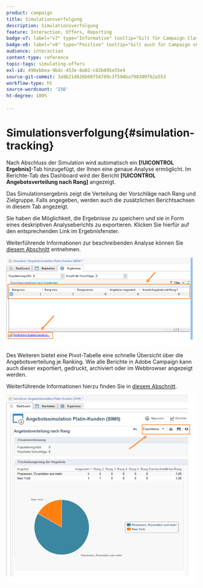 ```yaml
---
product: campaign
title: Simulationsverfolgung
description: Simulationsverfolgung
feature: Interaction, Offers, Reporting
badge-v7: label="v7" type="Informative" tooltip="Gilt für Campaign Classic v7"
badge-v8: label="v8" type="Positive" tooltip="Gilt auch für Campaign v8"
audience: interaction
content-type: reference
topic-tags: simulating-offers
exl-id: 490ebbea-9bdc-453e-8a02-c02b095e55e9
source-git-commit: 3a9b21d626b60754789c3f594ba798309f62a553
workflow-type: ht
source-wordcount: '156'
ht-degree: 100%

---
```


# Simulationsverfolgung{#simulation-tracking}



Nach Abschluss der Simulation wird automatisch ein **[!UICONTROL Ergebnis]**-Tab hinzugefügt, der Ihnen eine genaue Analyse ermöglicht. Im Berichte-Tab des Dashboard wird der Bericht **[!UICONTROL Angebotsverteilung nach Rang]** angezeigt.

Das Simulationsergebnis zeigt die Verteilung der Vorschläge nach Rang und Zielgruppe. Falls angegeben, werden auch die zusätzlichen Berichtsachsen in diesem Tab angezeigt.

Sie haben die Möglichkeit, die Ergebnisse zu speichern und sie in Form eines deskriptiven Analyseberichts zu exportieren. Klicken Sie hierfür auf den entsprechenden Link im Ergebnisfenster.

Weiterführende Informationen zur beschreibenden Analyse können Sie [diesem Abschnitt](../../reporting/using/about-descriptive-analysis.md) entnehmen.

![](assets/offer_simulation_012.png)

Des Weiteren bietet eine Pivot-Tabelle eine schnelle Übersicht über die Angebotsverteilung je Ranking. Wie alle Berichte in Adobe Campaign kann auch dieser exportiert, gedruckt, archiviert oder im Webbrowser angezeigt werden.


Weiterführende Informationen hierzu finden Sie in [diesem Abschnitt](../../reporting/using/actions-on-reports.md).

![](assets/offer_simulation_013.png)
